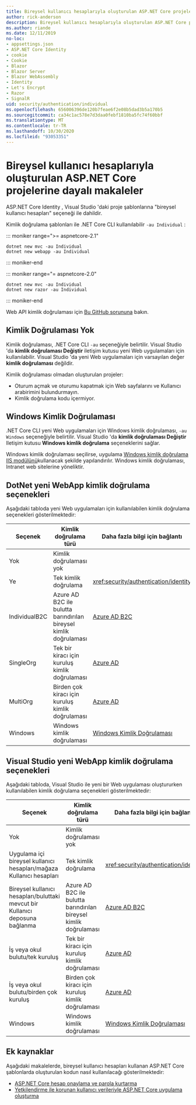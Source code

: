```yaml
---
title: Bireysel kullanıcı hesaplarıyla oluşturulan ASP.NET Core projelerine dayalı makaleler
author: rick-anderson
description: Bireysel kullanıcı hesaplarıyla oluşturulan ASP.NET Core projelerine göre makaleleri bulun.
ms.author: riande
ms.date: 12/11/2019
no-loc:
- appsettings.json
- ASP.NET Core Identity
- cookie
- Cookie
- Blazor
- Blazor Server
- Blazor WebAssembly
- Identity
- Let's Encrypt
- Razor
- SignalR
uid: security/authentication/individual
ms.openlocfilehash: 656006396de120b7feae6f2e08b5dad3b5a170b5
ms.sourcegitcommit: ca34c1ac578e7d3daa0febf1810ba5fc74f60bbf
ms.translationtype: MT
ms.contentlocale: tr-TR
ms.lasthandoff: 10/30/2020
ms.locfileid: "93053351"
---
```

# <a name="articles-based-on-aspnet-core-projects-created-with-individual-user-accounts"></a>Bireysel kullanıcı hesaplarıyla oluşturulan ASP.NET Core projelerine dayalı makaleler

ASP.NET Core Identity , Visual Studio 'daki proje şablonlarına "bireysel kullanıcı hesapları" seçeneği ile dahildir.

Kimlik doğrulama şablonları ile .NET Core CLI kullanılabilir `-au Individual` :

::: moniker range=">= aspnetcore-2.1"

```dotnetcli
dotnet new mvc -au Individual
dotnet new webapp -au Individual
```

::: moniker-end

::: moniker range="= aspnetcore-2.0"

```dotnetcli
dotnet new mvc -au Individual
dotnet new razor -au Individual
```

::: moniker-end

Web API kimlik doğrulaması için [Bu GitHub sorununa](https://github.com/dotnet/AspNetCore/issues/5833) bakın.

<a name="no"></a>

## <a name="no-authentication"></a>Kimlik Doğrulaması Yok

Kimlik doğrulaması, .NET Core CLI `-au` seçeneğiyle belirtilir. Visual Studio 'da **kimlik doğrulaması Değiştir** iletişim kutusu yeni Web uygulamaları için kullanılabilir. Visual Studio 'da yeni Web uygulamaları için varsayılan değer **kimlik doğrulaması** değildir.

Kimlik doğrulaması olmadan oluşturulan projeler:

* Oturum açmak ve oturumu kapatmak için Web sayfalarını ve Kullanıcı arabirimini bulundurmayın.
* Kimlik doğrulama kodu içermiyor.

<a name="win"></a>

## <a name="windows-authentication"></a>Windows Kimlik Doğrulaması

.NET Core CLI yeni Web uygulamaları için Windows kimlik doğrulaması, `-au Windows` seçeneğiyle belirtilir. Visual Studio 'da **kimlik doğrulaması Değiştir** Iletişim kutusu **Windows kimlik doğrulama** seçeneklerini sağlar.

Windows kimlik doğrulaması seçilirse, uygulama [Windows kimlik doğrulama IIS modülünü](xref:host-and-deploy/iis/modules)kullanacak şekilde yapılandırılır. Windows kimlik doğrulaması, Intranet web sitelerine yöneliktir.

## <a name="dotnet-new-webapp-authentication-options"></a>DotNet yeni WebApp kimlik doğrulama seçenekleri

Aşağıdaki tabloda yeni Web uygulamaları için kullanılabilen kimlik doğrulama seçenekleri gösterilmektedir:

| Seçenek | Kimlik doğrulama türü | Daha fazla bilgi için bağlantı |
 | ----------------- | ------------ | ---------- |
| Yok            |  Kimlik doğrulaması yok | | 
| Ye      |  Tek kimlik doğrulama | <xref:security/authentication/identity>
| IndividualB2C   |  Azure AD B2C ile bulutta barındırılan bireysel kimlik doğrulaması | [Azure AD B2C](/azure/active-directory-b2c/) |
| SingleOrg       |  Tek bir kiracı için kuruluş kimlik doğrulaması | [Azure AD](/azure/active-directory/develop/quickstart-v2-aspnet-core-webapp) |
| MultiOrg        |  Birden çok kiracı için kuruluş kimlik doğrulaması | [Azure AD](/azure/active-directory/develop/quickstart-v2-aspnet-core-webapp) |
| Windows         |  Windows kimlik doğrulaması | [Windows Kimlik Doğrulaması](xref:security/authentication/windowsauth)

## <a name="visual-studio-new-webapp-authentication-options"></a>Visual Studio yeni WebApp kimlik doğrulama seçenekleri

Aşağıdaki tabloda, Visual Studio ile yeni bir Web uygulaması oluştururken kullanılabilen kimlik doğrulama seçenekleri gösterilmektedir:

| Seçenek | Kimlik doğrulama türü | Daha fazla bilgi için bağlantı |
 | ----------------- | ------------ | ---------- |
| Yok            |  Kimlik doğrulaması yok | | 
| Uygulama içi bireysel kullanıcı hesapları/mağaza Kullanıcı hesapları |  Tek kimlik doğrulama | <xref:security/authentication/identity> |
| Bireysel kullanıcı hesapları/buluttaki mevcut bir Kullanıcı deposuna bağlanma |  Azure AD B2C ile bulutta barındırılan bireysel kimlik doğrulaması | [Azure AD B2C](/azure/active-directory-b2c/) |
| İş veya okul bulutu/tek kuruluş  |  Tek bir kiracı için kuruluş kimlik doğrulaması | [Azure AD](/azure/active-directory/develop/quickstart-v2-aspnet-core-webapp) |
| İş veya okul bulutu/birden çok kuruluş |  Birden çok kiracı için kuruluş kimlik doğrulaması | [Azure AD](/azure/active-directory/develop/quickstart-v2-aspnet-core-webapp) |
| Windows         |  Windows kimlik doğrulaması | [Windows Kimlik Doğrulaması](xref:security/authentication/windowsauth)

## <a name="additional-resources"></a>Ek kaynaklar

Aşağıdaki makalelerde, bireysel kullanıcı hesapları kullanan ASP.NET Core şablonlarda oluşturulan kodun nasıl kullanılacağı gösterilmektedir:

* [ASP.NET Core hesap onaylama ve parola kurtarma](xref:security/authentication/accconfirm)
* [Yetkilendirme ile korunan kullanıcı verileriyle ASP.NET Core uygulama oluşturma](xref:security/authorization/secure-data)
